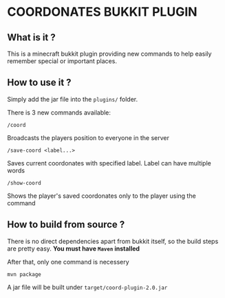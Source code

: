 # COORDONATES BUKKIT PLUGIN

## What is it ?

This is a minecraft bukkit plugin providing new commands to help easily remember special or important places.

## How to use it ?

Simply add the jar file into the `plugins/` folder.

There is 3 new commands available:

	/coord
Broadcasts the players position to everyone in the server

	/save-coord <label...>
Saves current coordonates with specified label. Label can have multiple words

	/show-coord
Shows the player's saved coordonates only to the player using the command

## How to build from source ?

There is no direct dependencies apart from bukkit itself, so the build steps are pretty easy. **You must have `Maven` installed**

After that, only one command is necessery

	mvn package

A jar file will be built under `target/coord-plugin-2.0.jar`